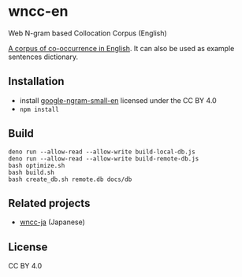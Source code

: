 # wncc-en

Web N-gram based Collocation Corpus (English)

[A corpus of co-occurrence in English](https://marmooo.github.io/wncc-en/). It
can also be used as example sentences dictionary.

## Installation

- install [google-ngram-small-en](http://github.com/marmooo/google-ngram-small-en)
  licensed under the CC BY 4.0
- `npm install`

## Build

```
deno run --allow-read --allow-write build-local-db.js
deno run --allow-read --allow-write build-remote-db.js
bash optimize.sh
bash build.sh
bash create_db.sh remote.db docs/db
```

## Related projects

- [wncc-ja](https://github.com/marmooo/wncc-ja) (Japanese)

## License

CC BY 4.0
